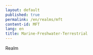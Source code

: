 ```yaml
---
layout: default
published: true
permalink: /en/realms/mft
content-id: MFT
lang: en
title: Marine-Freshwater-Terrestrial
---
```


Realm
